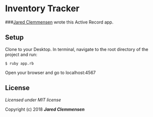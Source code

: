 <!--Your documentation is complete when someone can use your module without ever having to look at its code. This is very important. This makes it possible for you to separate your module's documented interface from its internal implementation (guts). This is good because it means that you are free to change the module's internals as long as the interface remains the same.

Remember: the documentation, not the code, defines what a module does. -- Ken Williams-->

# Inventory Tracker

###[Jared Clemmensen](http://github.com/wh0pper) wrote this Active Record app.

## Setup

Clone to your Desktop.
In terminal, navigate to the root directory of the project and run:

```
$ ruby app.rb
```

Open your browser and go to localhost:4567


## License

*Licensed under MIT license*

Copyright (c) 2018 **_Jared Clemmensen_**

